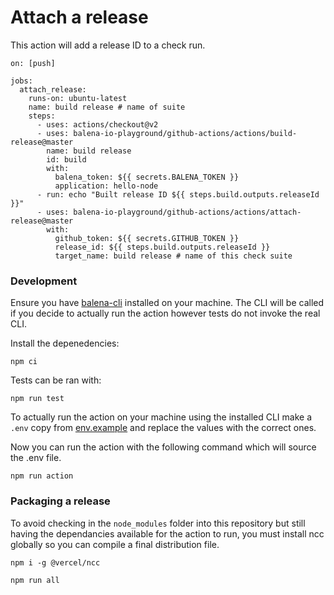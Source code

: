 # Attach a release

This action will add a release ID to a check run.

```
on: [push]

jobs:
  attach_release:
    runs-on: ubuntu-latest
    name: build release # name of suite
    steps:
      - uses: actions/checkout@v2
      - uses: balena-io-playground/github-actions/actions/build-release@master
        name: build release
        id: build
        with:
          balena_token: ${{ secrets.BALENA_TOKEN }}
          application: hello-node
      - run: echo "Built release ID ${{ steps.build.outputs.releaseId }}"
      - uses: balena-io-playground/github-actions/actions/attach-release@master
        with:
          github_token: ${{ secrets.GITHUB_TOKEN }}
          release_id: ${{ steps.build.outputs.releaseId }}
          target_name: build release # name of this check suite
```

### Development

Ensure you have [balena-cli](https://github.com/balena-io/balena-cli/) installed on your machine. The CLI will be called if you decide to actually run the action however tests do not invoke the real CLI.

Install the depenedencies:

```
npm ci
```

Tests can be ran with:

```
npm run test
```

To actually run the action on your machine using the installed CLI make a `.env` copy from [env.example](env.example) and replace the values with the correct ones.

Now you can run the action with the following command which will source the .env file.

```
npm run action
```

### Packaging a release

To avoid checking in the `node_modules` folder into this repository but still having the dependancies available for the action to run, you must install ncc globally so you can compile a final distribution file.

```
npm i -g @vercel/ncc

npm run all
```